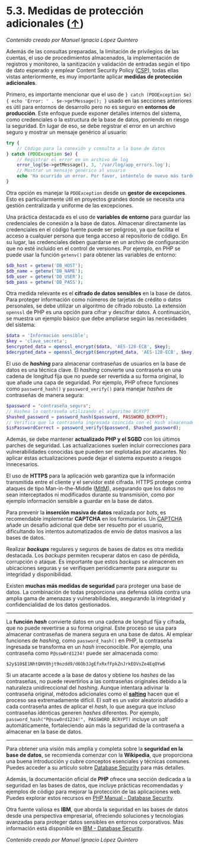 # 5.3. Medidas de protección adicionales ([↑](README.md))

_Contenido creado por Manuel Ignacio López Quintero_

Además de las consultas preparadas, la limitación de privilegios de las cuentas, el uso de procedimientos almacenados, la implementación de registros y monitoreo, la sanitización y validación de entradas según el tipo de dato esperado y emplear Content Security Policy ([CSP](https://en.wikipedia.org/wiki/Content_Security_Policy)), todas ellas vistas anteriormente, es muy importante aplicar **medidas de protección adicionales**.

Primero, es importante mencionar que el uso de `} catch (PDOException $e) { echo 'Error: ' . $e->getMessage(); }` usado en las secciones anteriores es útil para entornos de desarrollo pero no es seguro en **entornos de producción**. Este enfoque puede exponer detalles internos del sistema, como credenciales o la estructura de la base de datos, poniendo en riesgo la seguridad. En lugar de eso, se debe registrar el error en un archivo seguro y mostrar un mensaje genérico al usuario:

```php
try {
    // Código para la conexión y consulta a la base de datos
} catch (PDOException $e) {
    // Registrar el error en un archivo de log
    error_log($e->getMessage(), 3, '/var/log/app_errors.log');
    // Mostrar un mensaje genérico al usuario
    echo 'Ha ocurrido un error. Por favor, inténtelo de nuevo más tarde.';
}
```

Otra opción es manejar la `PDOException` desde un **gestor de excepciones**. Esto es particularmente útil en proyectos grandes donde se necesita una gestión centralizada y uniforme de las excepciones.

Una práctica destacada es el uso de **variables de entorno** para guardar las credenciales de conexión a la base de datos. Almacenar directamente las credenciales en el código fuente puede ser peligroso, ya que facilita el acceso a cualquier persona que tenga acceso al repositorio de código. En su lugar, las credenciales deben guardarse en un archivo de configuración que no esté incluido en el control de versiones. Por ejemplo, en PHP se puede usar la función `getenv()` para obtener las variables de entorno:

```php
$db_host = getenv('DB_HOST');
$db_name = getenv('DB_NAME');
$db_user = getenv('DB_USER');
$db_pass = getenv('DB_PASS');
```

Otra medida relevante es el **cifrado de datos sensibles** en la base de datos. Para proteger información como números de tarjetas de crédito o datos personales, se debe utilizar un algoritmo de cifrado robusto. La extensión `openssl` de PHP es una opción para cifrar y descifrar datos. A continuación, se muestra un ejemplo básico que debe ampliarse según las necesidades del sistema:

```php
$data = 'Información sensible';
$key = 'clave_secreta';
$encrypted_data = openssl_encrypt($data, 'AES-128-ECB', $key);
$decrypted_data = openssl_decrypt($encrypted_data, 'AES-128-ECB', $key);
```

El uso de ***hashing*** para almacenar contraseñas de usuarios en la base de datos es una técnica clave. El *hashing* convierte una contraseña en una cadena de longitud fija que no puede ser revertida a su forma original, lo que añade una capa de seguridad. Por ejemplo, PHP ofrece funciones como `password_hash()` y `password_verify()` para manejar *hashes* de contraseñas de manera segura:

```php
$password = "contraseña_segura";
// Hashea la contraseña utilizando el algoritmo BCRYPT
$hashed_password = password_hash($password, PASSWORD_BCRYPT);
// Verifica que la contraseña ingresada coincida con el Hash almacenado
$isPasswordCorrect = password_verify($password, $hashed_password);
```

Además, se debe mantener **actualizado PHP y el SGBD** con los últimos parches de seguridad. Las actualizaciones suelen incluir correcciones para vulnerabilidades conocidas que pueden ser explotadas por atacantes. No aplicar estas actualizaciones puede dejar el sistema expuesto a riesgos innecesarios.

El uso de **HTTPS** para la aplicación web garantiza que la información transmitida entre el cliente y el servidor esté cifrada. HTTPS protege contra ataques de tipo Man-in-the-Middle ([MitM](https://en.wikipedia.org/wiki/Man-in-the-middle_attack)), asegurando que los datos no sean interceptados ni modificados durante su transmisión, como por ejemplo información sensible a guardar en la base de datos.

Para prevenir la **inserción masiva de datos** realizada por *bots*, es recomendable implementar **CAPTCHA** en los formularios. Un [CAPTCHA](https://en.wikipedia.org/wiki/CAPTCHA) añade un desafío adicional que debe ser resuelto por el usuario, dificultando los intentos automatizados de envío de datos masivos a las bases de datos.

Realizar ***backups*** regulares y seguros de bases de datos es otra medida destacada. Los *backups* permiten recuperar datos en caso de pérdida, corrupción o ataque. Es importante que estos *backups* se almacenen en ubicaciones seguras y se verifiquen periódicamente para asegurar su integridad y disponibilidad.

Existen **muchas más medidas de seguridad** para proteger una base de datos. La combinación de todas proporciona una defensa sólida contra una amplia gama de amenazas y vulnerabilidades, asegurando la integridad y confidencialidad de los datos gestionados.

---

La **función *hash*** convierte datos en una cadena de longitud fija y cifrada, que no puede revertirse a su forma original. Este proceso se usa para almacenar contraseñas de manera segura en una base de datos. Al emplear funciones de *hashing*, como `password_hash()` en PHP, la contraseña ingresada se transforma en un *hash* irreconocible. Por ejemplo, una contraseña como `P@ssw0rd1234!` puede ser almacenada como:

```
$2y$10$E1NhtQHV8hjt9ozdd9/d6Ob3JgEfxRxfFpkZnJrkEOVsZe4EqOYw6
```

Si un atacante accede a la base de datos y obtiene los *hashes* de las contraseñas, no puede revertirlos a las contraseñas originales debido a la naturaleza unidireccional del *hashing*. Aunque intentara adivinar la contraseña original, métodos adicionales como el **[salting](https://en.wikipedia.org/wiki/Salt_%28cryptography%29)** hacen que el proceso sea extremadamente difícil. El *salt* es un valor aleatorio añadido a cada contraseña antes de aplicar el *hash*, lo que asegura que incluso contraseñas idénticas generen *hashes* diferentes. Por ejemplo, `password_hash("P@ssw0rd1234!", PASSWORD_BCRYPT)` incluye un *salt* automáticamente, fortaleciendo aún más la seguridad de la contraseña a almacenar en la base de datos.

---

Para obtener una visión más amplia y completa sobre la **seguridad en la base de datos**, se recomienda comenzar con la **Wikipedia**, que proporciona una buena introducción y cubre conceptos esenciales y técnicas comunes. Puedes acceder a su artículo sobre [Database Security](https://en.wikipedia.org/wiki/Database_security) para más detalles.

Además, la documentación oficial de **PHP** ofrece una sección dedicada a la seguridad en las bases de datos, que incluye prácticas recomendadas y ejemplos de código para mejorar la protección de las aplicaciones web. Puedes explorar estos recursos en [PHP Manual - Database Security](https://www.php.net/manual/en/security.database.php).

Otra fuente valiosa es **IBM**, que aborda la seguridad en las bases de datos desde una perspectiva empresarial, ofreciendo soluciones y tecnologías avanzadas para proteger datos sensibles en entornos corporativos. Más información está disponible en [IBM - Database Security](https://www.ibm.com/topics/database-security).

_Contenido creado por Manuel Ignacio López Quintero_
